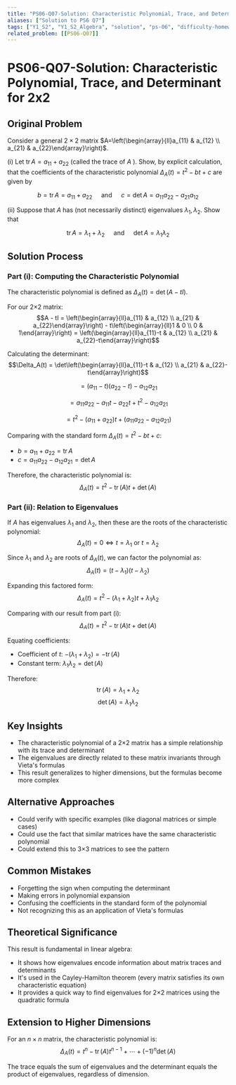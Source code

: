 ```yaml
---
title: "PS06-Q07-Solution: Characteristic Polynomial, Trace, and Determinant for 2x2"
aliases: ["Solution to PS6 Q7"]
tags: ["Y1_S2", "Y1_S2_Algebra", "solution", "ps-06", "difficulty-homework", "characteristic-polynomial", "trace", "eigenvalues"]
related_problem: [[PS06-Q07]]
---
```


# PS06-Q07-Solution: Characteristic Polynomial, Trace, and Determinant for 2x2

## Original Problem
Consider a general $2 \times 2$ matrix $A=\left(\begin{array}{ll}a_{11} & a_{12} \\ a_{21} & a_{22}\end{array}\right)$.

(i) Let $\operatorname{tr} A=a_{11}+a_{22}$ (called the trace of $A$ ). Show, by explicit calculation, that the coefficients of the characteristic polynomial $\Delta_{A}(t)=t^{2}-b t+c$ are given by

$$b=\operatorname{tr} A=a_{11}+a_{22} \quad \text { and } \quad c=\operatorname{det} A=a_{11} a_{22}-a_{21} a_{12}$$

(ii) Suppose that $A$ has (not necessarily distinct) eigenvalues $\lambda_{1}, \lambda_{2}$. Show that

$$\operatorname{tr} A=\lambda_{1}+\lambda_{2} \quad \text { and } \quad \operatorname{det} A=\lambda_{1} \lambda_{2}$$

## Solution Process

### Part (i): Computing the Characteristic Polynomial

The characteristic polynomial is defined as $\Delta_A(t) = \det(A - tI)$.

For our 2×2 matrix:
$$A - tI = \left(\begin{array}{ll}a_{11} & a_{12} \\ a_{21} & a_{22}\end{array}\right) - t\left(\begin{array}{ll}1 & 0 \\ 0 & 1\end{array}\right) = \left(\begin{array}{ll}a_{11}-t & a_{12} \\ a_{21} & a_{22}-t\end{array}\right)$$

Calculating the determinant:
$$\Delta_A(t) = \det\left(\begin{array}{ll}a_{11}-t & a_{12} \\ a_{21} & a_{22}-t\end{array}\right)$$

$$= (a_{11}-t)(a_{22}-t) - a_{12}a_{21}$$

$$= a_{11}a_{22} - a_{11}t - a_{22}t + t^2 - a_{12}a_{21}$$

$$= t^2 - (a_{11}+a_{22})t + (a_{11}a_{22} - a_{12}a_{21})$$

Comparing with the standard form $\Delta_A(t) = t^2 - bt + c$:
- $b = a_{11} + a_{22} = \operatorname{tr} A$
- $c = a_{11}a_{22} - a_{12}a_{21} = \det A$

Therefore, the characteristic polynomial is:
$$\Delta_A(t) = t^2 - \operatorname{tr}(A)t + \det(A)$$

### Part (ii): Relation to Eigenvalues

If $A$ has eigenvalues $\lambda_1$ and $\lambda_2$, then these are the roots of the characteristic polynomial:
$$\Delta_A(t) = 0 \Leftrightarrow t = \lambda_1 \text{ or } t = \lambda_2$$

Since $\lambda_1$ and $\lambda_2$ are roots of $\Delta_A(t)$, we can factor the polynomial as:
$$\Delta_A(t) = (t - \lambda_1)(t - \lambda_2)$$

Expanding this factored form:
$$\Delta_A(t) = t^2 - (\lambda_1 + \lambda_2)t + \lambda_1\lambda_2$$

Comparing with our result from part (i):
$$\Delta_A(t) = t^2 - \operatorname{tr}(A)t + \det(A)$$

Equating coefficients:
- Coefficient of $t$: $-(\lambda_1 + \lambda_2) = -\operatorname{tr}(A)$
- Constant term: $\lambda_1\lambda_2 = \det(A)$

Therefore:
$$\operatorname{tr}(A) = \lambda_1 + \lambda_2$$
$$\det(A) = \lambda_1\lambda_2$$

## Key Insights
- The characteristic polynomial of a 2×2 matrix has a simple relationship with its trace and determinant
- The eigenvalues are directly related to these matrix invariants through Vieta's formulas
- This result generalizes to higher dimensions, but the formulas become more complex

## Alternative Approaches
- Could verify with specific examples (like diagonal matrices or simple cases)
- Could use the fact that similar matrices have the same characteristic polynomial
- Could extend this to 3×3 matrices to see the pattern

## Common Mistakes
- Forgetting the sign when computing the determinant
- Making errors in polynomial expansion
- Confusing the coefficients in the standard form of the polynomial
- Not recognizing this as an application of Vieta's formulas

## Theoretical Significance
This result is fundamental in linear algebra:
- It shows how eigenvalues encode information about matrix traces and determinants
- It's used in the Cayley-Hamilton theorem (every matrix satisfies its own characteristic equation)
- It provides a quick way to find eigenvalues for 2×2 matrices using the quadratic formula

## Extension to Higher Dimensions
For an $n \times n$ matrix, the characteristic polynomial is:
$$\Delta_A(t) = t^n - \operatorname{tr}(A)t^{n-1} + \cdots + (-1)^n\det(A)$$

The trace equals the sum of eigenvalues and the determinant equals the product of eigenvalues, regardless of dimension.
